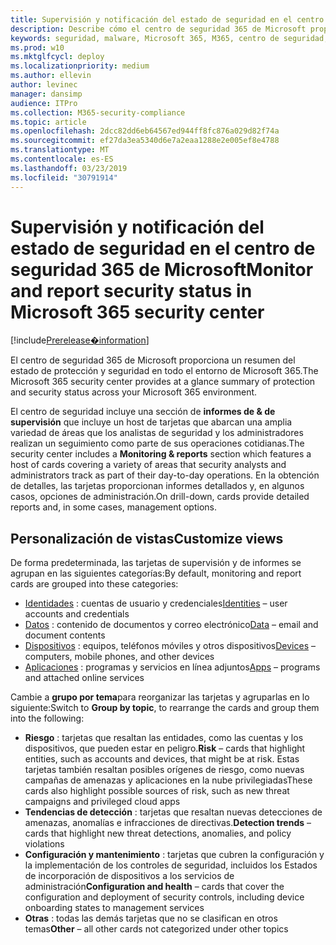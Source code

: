 ```yaml
---
title: Supervisión y notificación del estado de seguridad en el centro de seguridad 365 de Microsoft
description: Describe cómo el centro de seguridad 365 de Microsoft proporciona un resumen de la protección y el estado de la seguridad de un vistazo.
keywords: seguridad, malware, Microsoft 365, M365, centro de seguridad, monitor, informe, estado
ms.prod: w10
ms.mktglfcycl: deploy
ms.localizationpriority: medium
ms.author: ellevin
author: levinec
manager: dansimp
audience: ITPro
ms.collection: M365-security-compliance
ms.topic: article
ms.openlocfilehash: 2dcc82dd6eb64567ed944ff8fc876a029d82f74a
ms.sourcegitcommit: ef27da3ea5340d6e7a2eaa1288e2e005ef8e4788
ms.translationtype: MT
ms.contentlocale: es-ES
ms.lasthandoff: 03/23/2019
ms.locfileid: "30791914"
---
```

# <a name="monitor-and-report-security-status-in-microsoft-365-security-center"></a><span data-ttu-id="dd185-104">Supervisión y notificación del estado de seguridad en el centro de seguridad 365 de Microsoft</span><span class="sxs-lookup"><span data-stu-id="dd185-104">Monitor and report security status in Microsoft 365 security center</span></span>

[!include[Prerelease�information](prerelease.md)]

<span data-ttu-id="dd185-105">El centro de seguridad 365 de Microsoft proporciona un resumen del estado de protección y seguridad en todo el entorno de Microsoft 365.</span><span class="sxs-lookup"><span data-stu-id="dd185-105">The Microsoft 365 security center provides at a glance summary of protection and security status across your Microsoft 365 environment.</span></span>

<span data-ttu-id="dd185-106">El centro de seguridad incluye una sección de **informes de & de supervisión** que incluye un host de tarjetas que abarcan una amplia variedad de áreas que los analistas de seguridad y los administradores realizan un seguimiento como parte de sus operaciones cotidianas.</span><span class="sxs-lookup"><span data-stu-id="dd185-106">The security center includes a **Monitoring & reports** section which features a host of cards covering a variety of areas that security analysts and administrators track as part of their day-to-day operations.</span></span> <span data-ttu-id="dd185-107">En la obtención de detalles, las tarjetas proporcionan informes detallados y, en algunos casos, opciones de administración.</span><span class="sxs-lookup"><span data-stu-id="dd185-107">On drill-down, cards provide detailed reports and, in some cases, management options.</span></span>

## <a name="customize-views"></a><span data-ttu-id="dd185-108">Personalización de vistas</span><span class="sxs-lookup"><span data-stu-id="dd185-108">Customize views</span></span>

<span data-ttu-id="dd185-109">De forma predeterminada, las tarjetas de supervisión y de informes se agrupan en las siguientes categorías:</span><span class="sxs-lookup"><span data-stu-id="dd185-109">By default, monitoring and report cards are grouped into these categories:</span></span>
  
* <span data-ttu-id="dd185-110">[Identidades](monitor-and-report-identities.md) : cuentas de usuario y credenciales</span><span class="sxs-lookup"><span data-stu-id="dd185-110">[Identities](monitor-and-report-identities.md) – user accounts and credentials</span></span>
* <span data-ttu-id="dd185-111">[Datos](monitor-data.md) : contenido de documentos y correo electrónico</span><span class="sxs-lookup"><span data-stu-id="dd185-111">[Data](monitor-data.md) – email and document contents</span></span>
* <span data-ttu-id="dd185-112">[Dispositivos](monitor-devices.md) : equipos, teléfonos móviles y otros dispositivos</span><span class="sxs-lookup"><span data-stu-id="dd185-112">[Devices](monitor-devices.md) – computers, mobile phones, and other devices</span></span>
* <span data-ttu-id="dd185-113">[Aplicaciones](monitor-apps.md) : programas y servicios en línea adjuntos</span><span class="sxs-lookup"><span data-stu-id="dd185-113">[Apps](monitor-apps.md) – programs and attached online services</span></span>

<span data-ttu-id="dd185-114">Cambie a **grupo por tema**para reorganizar las tarjetas y agruparlas en lo siguiente:</span><span class="sxs-lookup"><span data-stu-id="dd185-114">Switch to **Group by topic**, to rearrange the cards and group them into the following:</span></span>

* <span data-ttu-id="dd185-115">**Riesgo** : tarjetas que resaltan las entidades, como las cuentas y los dispositivos, que pueden estar en peligro.</span><span class="sxs-lookup"><span data-stu-id="dd185-115">**Risk** – cards that highlight entities, such as accounts and devices, that might be at risk.</span></span> <span data-ttu-id="dd185-116">Estas tarjetas también resaltan posibles orígenes de riesgo, como nuevas campañas de amenazas y aplicaciones en la nube privilegiadas</span><span class="sxs-lookup"><span data-stu-id="dd185-116">These cards also highlight possible sources of risk, such as new threat campaigns and privileged cloud apps</span></span>  
* <span data-ttu-id="dd185-117">**Tendencias de detección** : tarjetas que resaltan nuevas detecciones de amenazas, anomalías e infracciones de directivas.</span><span class="sxs-lookup"><span data-stu-id="dd185-117">**Detection trends** – cards that highlight new threat detections, anomalies, and policy violations</span></span>
* <span data-ttu-id="dd185-118">**Configuración y mantenimiento** : tarjetas que cubren la configuración y la implementación de los controles de seguridad, incluidos los Estados de incorporación de dispositivos a los servicios de administración</span><span class="sxs-lookup"><span data-stu-id="dd185-118">**Configuration and health** – cards that cover the configuration and deployment of security controls, including device onboarding states to management services</span></span>
* <span data-ttu-id="dd185-119">**Otras** : todas las demás tarjetas que no se clasifican en otros temas</span><span class="sxs-lookup"><span data-stu-id="dd185-119">**Other** – all other cards not categorized under other topics</span></span>